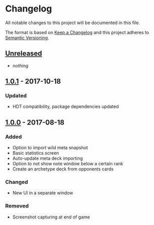 # Changelog
All notable changes to this project will be documented in this file.

The format is based on [Keep a Changelog](http://keepachangelog.com/en/1.0.0/)
and this project adheres to [Semantic Versioning](http://semver.org/spec/v2.0.0.html).

## [Unreleased]
- *nothing*

## [1.0.1] - 2017-10-18
### Updated
- HDT compatibility, package dependencies updated

## [1.0.0] - 2017-08-18
### Added
- Option to import wild meta snapshot
- Basic statistics screen
- Auto-update meta deck importing
- Option to not show note window below a certain rank
- Create an archetype deck from opponents cards

### Changed
- New UI in a separate window

### Removed
- Screenshot capturing at end of game

[Unreleased]: https://github.com/andburn/hdt-plugin-endgame/compare/v1.0.1...HEAD
[1.0.1]: https://github.com/andburn/hdt-plugin-endgameg/compare/v1.0.0...v1.0.1
[1.0.0]: https://github.com/andburn/hdt-plugin-endgameg/compare/v0.4.3...v1.0.0
